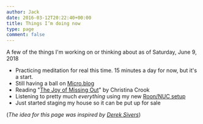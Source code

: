```yaml
---
author: Jack
date: 2016-03-12T20:22:40+00:00
title: Things I’m doing now
type: page
comment: false
---
```


A few of the things I'm working on or thinking about as of Saturday, June 9, 2018

- Practicing meditation for real this time. 15 minutes a day for now, but it's a start.
- Still having a ball on [Micro.blog][1]
- Reading "[The Joy of Missing
  Out](https://www.goodreads.com/book/show/21535637-the-joy-of-missing-out)" by Christina Crook
- Listening to pretty much _everything_ using my new [Roon/NUC setup](https://www.baty.net/2018/the-intel-nuc-and-roon-as-my-music-system/)
- Just started staging my house so it can be put up for sale

(_The idea for this page was inspired by [Derek Sivers][3]_)

[1]: https://micro.blog
[3]: https://sivers.org/nowff
